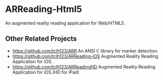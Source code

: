 # ARReading-Html5

An augmented reality reading application for Web/HTML5.

## Other Related Projects

- https://github.com/tclh123/ARR An ANSI C library for marker detection.
- https://github.com/tclh123/ARReading-iOS Augmented Reality Reading Application for iOS.
- https://github.com/tclh123/ARReadingHD Augmented Reality Reading Application for iOS.(HD for iPad)
